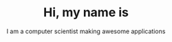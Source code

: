 ---
title: "Hi, my name is"
name: "Adam Spriggs."
subtitle: "I am a computer scientist making awesome applications"
html: "I "
buttonText: "Contact Me"
---